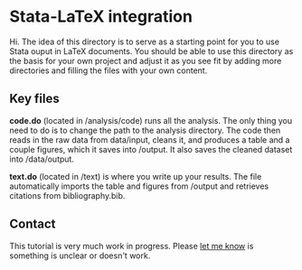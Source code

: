 # Stata-LaTeX integration

Hi. The idea of this directory is to serve as a starting point for you to use Stata ouput in LaTeX documents. You should be able to use this directory as the basis for your own project and adjust it as you see fit by adding more directories and filling the files with your own content.


## Key files

**code.do** (located in /analysis/code) runs all the analysis. The only thing you need to do is to change the path to the analysis directory. The code then reads in the raw data from data/input, cleans it, and produces a table and a couple figures, which it saves into /output. It also saves the cleaned dataset into /data/output. 

**text.do** (located in /text) is where you write up your results. The file automatically imports the table and figures from /output and retrieves citations from bibliography.bib.


## Contact

This tutorial is very much work in progress. Please [let me know](fa.gunzi@gmail.com "fa.gunzi@gmail.com") is something is unclear or doesn't work. 
